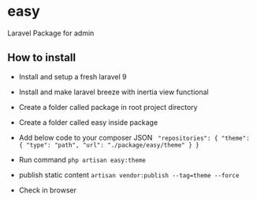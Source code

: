 # easy
Laravel Package for admin 

## How to install

- Install and setup a fresh laravel 9
- Install and make laravel breeze with inertia view functional 
- Create a folder called package in root project directory
- Create a folder called easy inside package
- Add below code to your composer JSON 
    `` "repositories": {
        "theme": {
            "type": "path",
            "url": "./package/easy/theme"
        }
    }``

- Run command
  `` php artisan easy:theme ``

- publish static content
  `` artisan vendor:publish --tag=theme --force ``
- Check in browser
